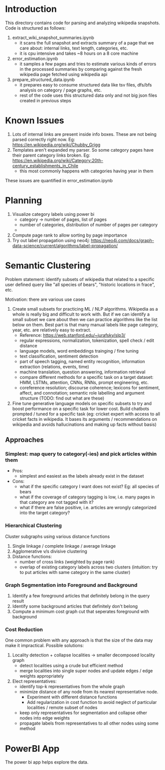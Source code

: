 # Introduction

This directory contains code for parsing and analyzing wikipedia snapshots. Code is structured as follows:

1. extract_wiki_snapshot_summaries.ipynb
    - it scans the full snapshot and extracts summary of a page that we care about: internal links, text length, categories, etc.
    - it is cpu intensive and takes ~8 hours on a 8 core machine
2. error_estimation.ipynb
    - it samples a few pages and tries to estimate various kinds of errors in the processed summaries by comparing against the fresh wikipedia page fetched using wikipedia api
3. prepare_structured_data.ipynb
    - it prepares easy to consume structured data like tsv files, dfs/bfs analysis on category / page graphs, etc. 
    - rest of the code uses this structured data only and not big json files created in previous steps

# Known Issues

1. Lots of internal links are present inside info boxes. These are not being parsed correctly right now. Eg: https://en.wikipedia.org/wiki/Chubby_Grigg
2. Templates aren't expanded my parser. So some category pages have their parent category links broken. Eg: https://en.wikipedia.org/wiki/Category:20th-century_establishments_in_Chile
    - this most commonly happens with categories having year in them

These issues are quantified in error_estimation.ipynb


# Planning

1. Visualize category labels using power bi
    - category -> number of pages, list of pages
    - number of categories, distribution of number of pages per category
    - 
2. Compute page rank to allow sorting by page importance
3. Try out label propagation using neo4j: https://neo4j.com/docs/graph-data-science/current/algorithms/label-propagation/

# Semantic Clustering

Problem statement: identify subsets of wikipedia that related to a specific user defined query like "all species of bears", "historic locations in frace", etc.

Motivation: there are various use cases
1. Create small subsets for practicing ML / NLP algorithms. Wikipedia as a whole is really big and difficult to work with. But if we can identify a small subset we care about then we can practice algorithms like the list below on them. Best part is that many manual labels like page category, year, etc. are relatively easy to extract.
    - Reference: https://web.stanford.edu/~jurafsky/slp3/
    - regular expressions, normalization, tokenization, spell check / edit distance
    - language models, word embeddings trainging / fine tuning
    - text classification, sentiment detection
    - part of speech tagging, named entity recognition, information extraction (relations, events, time)
    - machine translation, question answering, information retrieval 
    - compare different methods for a specific task on a target dataset: HMM, LSTMs, attention, CNNs, RNNs, prompt engineering, etc.
    - coreference resolution; discourse coherence; lexicons for sentiment, affect, and connotation; semantic role labelling and argument structure (TODO: find out what are these)
2. Fine tune generative language models on specific subsets to try and boost performance on a specific task for lower cost. Build chatbots prompted / tuned for a specific task (eg: cricket expert with access to all cricket facts in wikipedia. It bases its arguments / recommendations on wikipedia and avoids hallucinations and making up facts without basis)

## Approaches

### Simplest: map query to category(-ies) and pick articles within them

* Pros:
    - simplest and easiest as the labels already exist in the dataset
* Cons:
    - what if the specific category I want does not exist? Eg: all species of bears
    - what if the coverage of category tagging is low, i.e. many pages in that category are not tagged with it?
    - what if there are false positive, i.e. articles are wrongly categorized into the target category?

### Hierarchical Clustering 

Cluster subgraphs using various distance functions
1. Single linkage / complete linkage / average linkage
2. Agglomerative v/s divisive clustering
3. Distance functions:
    - number of cross links (weighted by page rank)
    - overlap of existing category labels across two clusters (intuition: try to put articles with same category in the same cluster)

### Graph Segmentation into Foreground and Background

1. Identify a few foreground articles that definitely belong in the query result
2. Identify some background articles that definitely don't belong
3. Compute a minimum cost graph cut that seperates foreground with background

### Cost Reduction

One common problem with any approach is that the size of the data may make it impractical. Possible solutions:
1. Locality detection + collapse localities -> smaller decomposed locality graph
    - detect localities using a crude but efficient method
    - merge localities into single super nodes and update edges / edge weights appropriately
2. Elect representatives: 
    - identify top-k representatives from the whole graph
    - minimize distance of any node from its nearest representative node. 
        * Experiment with different distance functions
        * Add regularization in cost function to avoid neglect of particular localities / remote subset of nodes
    - keep only representatives for segmentation and collapse other nodes into edge weights
    - propagate labels from representatives to all other nodes using some method

# PowerBI App

The power bi app helps explore the data.

